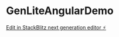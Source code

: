 # GenLiteAngularDemo

[Edit in StackBlitz next generation editor ⚡️](https://stackblitz.com/~/github.com/pachasree/GenLiteAngularDemo)